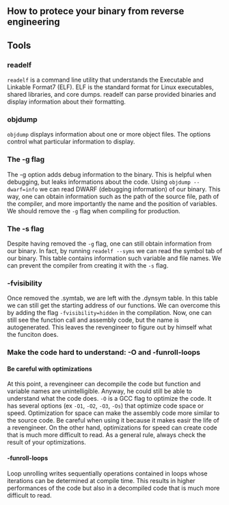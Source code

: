 ## How to protece your binary from reverse engineering

## Tools

### readelf
`readelf` is a command line utility that understands the Executable and
Linkable Format7 (ELF). ELF is the standard format for Linux executables,
shared libraries, and core dumps. readelf can parse provided binaries and
display information about their formatting.

### objdump
`objdump` displays information about one or more object files. The options
control what particular information to display.

### The -g flag
The -g option adds debug information to the binary. This is helpful when debugging, but leaks informations about the code.
Using `objdump --dwarf=info` we can read DWARF (debugging information) of our binary.
This way, one can obtain information such as the path of the source file, path of the compiler, and more importantly the name and the position of variables.
We should remove the `-g` flag when compiling for production.

### The -s flag
Despite having removed the `-g` flag, one can still obtain information from our binary.
In fact, by running `readelf --syms` we can read the symbol tab of our binary. This table contains information such variable and file names.
We can prevent the compiler from creating it with the `-s` flag.

### -fvisibility
Once removed the .symtab, we are left with the .dynsym table. In this table we can still get the starting address of our functions.
We can overcome this by adding the flag `-fvisibility=hidden` in the compilation.
Now, one can still see the function call and assembly code, but the name is autogenerated. This leaves the revengineer to figure out by himself what the funciton does.



### Make the code hard to understand: -O and -funroll-loops
#### Be careful with optimizations
At this point, a revengineer can decompile the code but function and variable names are unintelligible. Anyway, he could still be able to understand what the code does.
`-O` is a GCC flag to optimize the code. It has several options (ex `-O1`, `-O2`, `-O3`, `-Os`) that optimize code space or speed. Optimization for space can make the assembly code more similar to the source code. Be careful when using it because it makes easir the life of a revengineer.
On the other hand, optimizations for speed can create code that is much more difficult to read. 
As a general rule, always check the result of your optimizations.
#### -funroll-loops
Loop unrolling writes sequentially operations contained in loops whose iterations can be determined at compile time.
This results in higher performances of the code but also in a decompiled code that is much more difficult to read.

